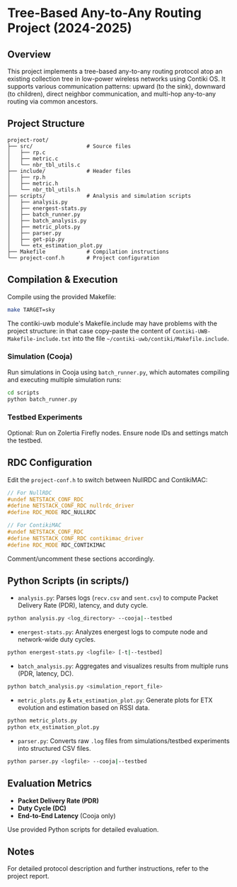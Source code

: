# Tree-Based Any-to-Any Routing Project (2024-2025)

## Overview

This project implements a tree-based any-to-any routing protocol atop an existing collection tree in low-power wireless networks using Contiki OS. It supports various communication patterns: upward (to the sink), downward (to children), direct neighbor communication, and multi-hop any-to-any routing via common ancestors.

## Project Structure

```
project-root/
├── src/                 # Source files
│   ├── rp.c
│   ├── metric.c
│   └── nbr_tbl_utils.c
├── include/             # Header files
│   ├── rp.h
│   ├── metric.h
│   └── nbr_tbl_utils.h
├── scripts/             # Analysis and simulation scripts
│   ├── analysis.py
│   ├── energest-stats.py
│   ├── batch_runner.py
│   ├── batch_analysis.py
│   ├── metric_plots.py
│   ├── parser.py
│   ├── get-pip.py
│   └── etx_estimation_plot.py
├── Makefile             # Compilation instructions
└── project-conf.h       # Project configuration
```

## Compilation & Execution

Compile using the provided Makefile:

```bash
make TARGET=sky
```
The contiki-uwb module's Makefile.include may have problems with the project structure: in that case copy-paste the content of `Contiki-UWB-Makefile-include.txt` into the file `~/contiki-uwb/contiki/Makefile.include`.

### Simulation (Cooja)

Run simulations in Cooja using `batch_runner.py`, which automates compiling and executing multiple simulation runs:

```bash
cd scripts
python batch_runner.py
```

### Testbed Experiments

Optional: Run on Zolertia Firefly nodes. Ensure node IDs and settings match the testbed.

## RDC Configuration

Edit the `project-conf.h` to switch between NullRDC and ContikiMAC:

```c
// For NullRDC
#undef NETSTACK_CONF_RDC
#define NETSTACK_CONF_RDC nullrdc_driver
#define RDC_MODE RDC_NULLRDC

// For ContikiMAC
#undef NETSTACK_CONF_RDC
#define NETSTACK_CONF_RDC contikimac_driver
#define RDC_MODE RDC_CONTIKIMAC
```

Comment/uncomment these sections accordingly.

## Python Scripts (in scripts/)

* `analysis.py`: Parses logs (`recv.csv` and `sent.csv`) to compute Packet Delivery Rate (PDR), latency, and duty cycle.

```bash
python analysis.py <log_directory> --cooja|--testbed
```

* `energest-stats.py`: Analyzes energest logs to compute node and network-wide duty cycles.

```bash
python energest-stats.py <logfile> [-t|--testbed]
```

* `batch_analysis.py`: Aggregates and visualizes results from multiple runs (PDR, latency, DC).

```bash
python batch_analysis.py <simulation_report_file>
```

* `metric_plots.py` & `etx_estimation_plot.py`: Generate plots for ETX evolution and estimation based on RSSI data.

```bash
python metric_plots.py
python etx_estimation_plot.py
```

* `parser.py`: Converts raw `.log` files from simulations/testbed experiments into structured CSV files.

```bash
python parser.py <logfile> --cooja|--testbed
```

## Evaluation Metrics

* **Packet Delivery Rate (PDR)**
* **Duty Cycle (DC)**
* **End-to-End Latency** (Cooja only)

Use provided Python scripts for detailed evaluation.

## Notes

For detailed protocol description and further instructions, refer to the project report.
